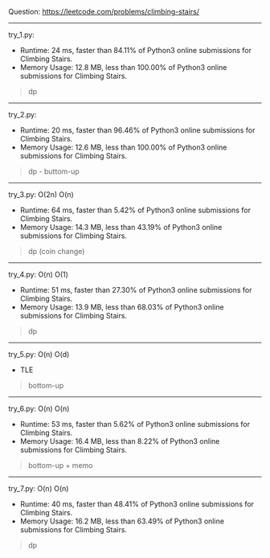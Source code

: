 Question: https://leetcode.com/problems/climbing-stairs/

---

try_1.py:
* Runtime: 24 ms, faster than 84.11% of Python3 online submissions for Climbing Stairs.
* Memory Usage: 12.8 MB, less than 100.00% of Python3 online submissions for Climbing Stairs.

> dp

---

try_2.py:
* Runtime: 20 ms, faster than 96.46% of Python3 online submissions for Climbing Stairs.
* Memory Usage: 12.6 MB, less than 100.00% of Python3 online submissions for Climbing Stairs.

> dp - buttom-up

---

try_3.py: O(2n) O(n)

* Runtime: 64 ms, faster than 5.42% of Python3 online submissions for Climbing Stairs.
* Memory Usage: 14.3 MB, less than 43.19% of Python3 online submissions for Climbing Stairs.

> dp (coin change)

---

try_4.py: O(n) O(1)

* Runtime: 51 ms, faster than 27.30% of Python3 online submissions for Climbing Stairs.
* Memory Usage: 13.9 MB, less than 68.03% of Python3 online submissions for Climbing Stairs.

> dp

---

try_5.py: O(n) O(d)

* TLE

> bottom-up

---

try_6.py: O(n) O(n)

* Runtime: 53 ms, faster than 5.62% of Python3 online submissions for Climbing Stairs.
* Memory Usage: 16.4 MB, less than 8.22% of Python3 online submissions for Climbing Stairs.

> bottom-up + memo

---

try_7.py: O(n) O(n)

* Runtime: 40 ms, faster than 48.41% of Python3 online submissions for Climbing Stairs.
* Memory Usage: 16.2 MB, less than 63.49% of Python3 online submissions for Climbing Stairs.

> dp
